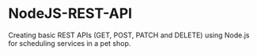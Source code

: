 # NodeJS-REST-API

Creating basic REST APIs (GET, POST, PATCH and DELETE) using Node.js for scheduling services in a pet shop.
